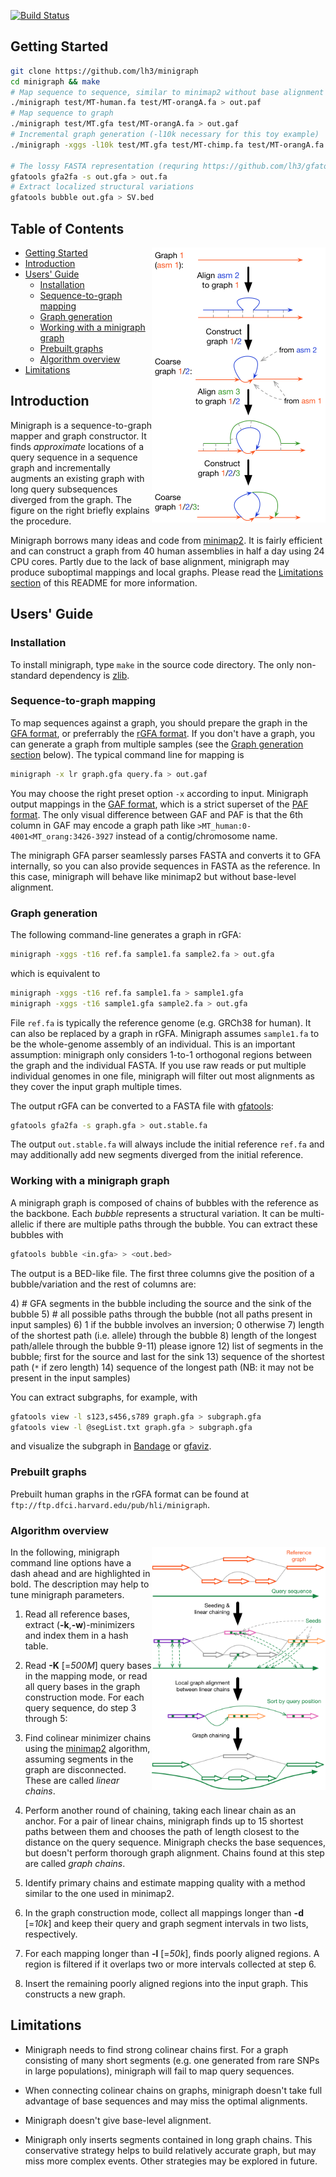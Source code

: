 [![Build Status](https://travis-ci.org/lh3/minigraph.svg?branch=master)](https://travis-ci.org/lh3/minigraph)
## <a name="started"></a>Getting Started

```sh
git clone https://github.com/lh3/minigraph
cd minigraph && make
# Map sequence to sequence, similar to minimap2 without base alignment
./minigraph test/MT-human.fa test/MT-orangA.fa > out.paf
# Map sequence to graph
./minigraph test/MT.gfa test/MT-orangA.fa > out.gaf
# Incremental graph generation (-l10k necessary for this toy example)
./minigraph -xggs -l10k test/MT.gfa test/MT-chimp.fa test/MT-orangA.fa > out.gfa

# The lossy FASTA representation (requring https://github.com/lh3/gfatools)
gfatools gfa2fa -s out.gfa > out.fa
# Extract localized structural variations
gfatools bubble out.gfa > SV.bed
```

## Table of Contents

<img align="right" width="278" src="doc/example1.png"/>

- [Getting Started](#started)
- [Introduction](#intro)
- [Users' Guide](#uguide)
  - [Installation](#install)
  - [Sequence-to-graph mapping](#map)
  - [Graph generation](#ggen)
  - [Working with a minigraph graph](#usemg)
  - [Prebuilt graphs](#prebuilt)
  - [Algorithm overview](#algo)
- [Limitations](#limit)

## <a name="intro"></a>Introduction

Minigraph is a sequence-to-graph mapper and graph
constructor. It finds *approximate* locations of a query sequence in a sequence
graph and incrementally augments an existing graph with long query subsequences
diverged from the graph. The figure on the right briefly explains the procedure.

Minigraph borrows many ideas and code from [minimap2][minimap2]. It is fairly
efficient and can construct a graph from 40 human assemblies in half a day using
24 CPU cores. Partly due to the lack of base alignment, minigraph may produce
suboptimal mappings and local graphs. Please read the
[Limitations section](#limit) of this README for more information.

## <a name="uguide"></a>Users' Guide

### <a name="install"></a>Installation

To install minigraph, type `make` in the source code directory. The only
non-standard dependency is [zlib][zlib].

### <a name="map"></a>Sequence-to-graph mapping

To map sequences against a graph, you should prepare the graph in the [GFA
format][gfa1], or preferrably the [rGFA format][rgfa]. If you don't have
a graph, you can generate a graph from multiple samples (see the [Graph
generation section](#ggen) below). The typical command line for mapping is
```sh
minigraph -x lr graph.gfa query.fa > out.gaf
```
You may choose the right preset option `-x` according to input. Minigraph
output mappings in the [GAF format][gaf], which is a strict superset of the
[PAF format][paf]. The only visual difference between GAF and PAF is that the
6th column in GAF may encode a graph path like
`>MT_human:0-4001<MT_orang:3426-3927` instead of a contig/chromosome name.

The minigraph GFA parser seamlessly parses FASTA and converts it to GFA
internally, so you can also provide sequences in FASTA as the reference. In
this case, minigraph will behave like minimap2 but without base-level
alignment.

### <a name="ggen"></a>Graph generation

The following command-line generates a graph in rGFA:
```sh
minigraph -xggs -t16 ref.fa sample1.fa sample2.fa > out.gfa
```
which is equivalent to
```sh
minigraph -xggs -t16 ref.fa sample1.fa > sample1.gfa
minigraph -xggs -t16 sample1.gfa sample2.fa > out.gfa
```
File `ref.fa` is typically the reference genome (e.g. GRCh38 for human).
It can also be replaced by a graph in rGFA. Minigraph assumes `sample1.fa` to
be the whole-genome assembly of an individual. This is an important assumption:
minigraph only considers 1-to-1 orthogonal regions between the graph and the
individual FASTA. If you use raw reads or put multiple individual genomes in
one file, minigraph will filter out most alignments as they cover the input
graph multiple times.

The output rGFA can be converted to a FASTA file with [gfatools][gfatools]:
```sh
gfatools gfa2fa -s graph.gfa > out.stable.fa
```
The output `out.stable.fa` will always include the initial reference `ref.fa`
and may additionally add new segments diverged from the initial reference.

### <a name="usemg"></a>Working with a minigraph graph

A minigraph graph is composed of chains of bubbles with the reference as the
backbone. Each *bubble* represents a structural variation. It can be
multi-allelic if there are multiple paths through the bubble. You can extract
these bubbles with
```sh
gfatools bubble <in.gfa> > <out.bed>
```
The output is a BED-like file. The first three columns give the position of a
bubble/variation and the rest of columns are:

4\) \# GFA segments in the bubble including the source and the sink of the bubble
5) \# all possible paths through the bubble (not all paths present in input samples)
6) 1 if the bubble involves an inversion; 0 otherwise
7) length of the shortest path (i.e. allele) through the bubble
8) length of the longest path/allele through the bubble
9-11) please ignore
12) list of segments in the bubble; first for the source and last for the sink
13) sequence of the shortest path (`*` if zero length)
14) sequence of the longest path (NB: it may not be present in the input samples)

You can extract subgraphs, for example, with
```sh
gfatools view -l s123,s456,s789 graph.gfa > subgraph.gfa
gfatools view -l @segList.txt graph.gfa > subgraph.gfa
```
and visualize the subgraph in [Bandage][bandage] or [gfaviz][gfaviz].

### <a name="prebuilt"></a>Prebuilt graphs

Prebuilt human graphs in the rGFA format can be found at
`ftp://ftp.dfci.harvard.edu/pub/hli/minigraph`.

### <a name="algo"></a>Algorithm overview

<img align="right" width="278" src="doc/example2.png"/>

In the following, minigraph command line options have a dash ahead and are
highlighted in bold. The description may help to tune minigraph parameters.

1. Read all reference bases, extract (**-k**,**-w**)-minimizers and index them
   in a hash table.

2. Read **-K** [=*500M*] query bases in the mapping mode, or read all query
   bases in the graph construction mode. For each query sequence, do step 3
   through 5:

3. Find colinear minimizer chains using the [minimap2][minimap2] algorithm,
   assuming segments in the graph are disconnected. These are called *linear
   chains*.

4. Perform another round of chaining, taking each linear chain as an anchor.
   For a pair of linear chains, minigraph finds up to 15 shortest paths between
   them and chooses the path of length closest to the distance on the query
   sequence. Minigraph checks the base sequences, but doesn't perform thorough
   graph alignment. Chains found at this step are called *graph chains*.

5. Identify primary chains and estimate mapping quality with a method similar
   to the one used in minimap2.

6. In the graph construction mode, collect all mappings longer than **-d**
   [=*10k*] and keep their query and graph segment intervals in two lists,
   respectively.

7. For each mapping longer than **-l** [=*50k*], finds poorly aligned regions.
   A region is filtered if it overlaps two or more intervals collected at step
   6.

8. Insert the remaining poorly aligned regions into the input graph. This
   constructs a new graph.

## <a name="limit"></a>Limitations

* Minigraph needs to find strong colinear chains first. For a graph consisting
  of many short segments (e.g. one generated from rare SNPs in large
  populations), minigraph will fail to map query sequences.

* When connecting colinear chains on graphs, minigraph doesn't take full
  advantage of base sequences and may miss the optimal alignments.

* Minigraph doesn't give base-level alignment.

* Minigraph only inserts segments contained in long graph chains. This
  conservative strategy helps to build relatively accurate graph, but may miss
  more complex events. Other strategies may be explored in future.



[zlib]: http://zlib.net/
[minimap2]: https://github.com/lh3/minimap2
[rgfa]: https://github.com/lh3/gfatools/blob/master/doc/rGFA.md
[gfa1]: https://github.com/GFA-spec/GFA-spec/blob/master/GFA1.md
[gaf]: https://github.com/lh3/gfatools/blob/master/doc/rGFA.md#the-graph-alignment-format-gaf
[paf]: https://github.com/lh3/miniasm/blob/master/PAF.md
[gfatools]: https://github.com/lh3/gfatools
[bandage]: https://rrwick.github.io/Bandage/
[gfaviz]: https://github.com/ggonnella/gfaviz
